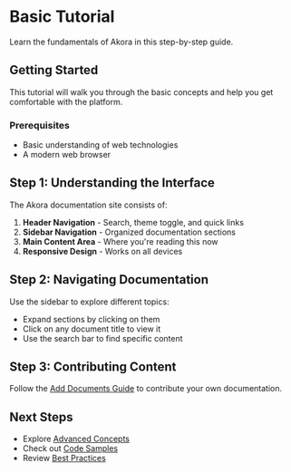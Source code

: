 
# Basic Tutorial

Learn the fundamentals of Akora in this step-by-step guide.

## Getting Started

This tutorial will walk you through the basic concepts and help you get comfortable with the platform.

### Prerequisites
- Basic understanding of web technologies
- A modern web browser

## Step 1: Understanding the Interface

The Akora documentation site consists of:

1. **Header Navigation** - Search, theme toggle, and quick links
2. **Sidebar Navigation** - Organized documentation sections
3. **Main Content Area** - Where you're reading this now
4. **Responsive Design** - Works on all devices

## Step 2: Navigating Documentation

Use the sidebar to explore different topics:
- Expand sections by clicking on them
- Click on any document title to view it
- Use the search bar to find specific content

## Step 3: Contributing Content

Follow the [Add Documents Guide](/docs/add-documents) to contribute your own documentation.

## Next Steps

- Explore [Advanced Concepts](/docs/advanced-concepts)
- Check out [Code Samples](/docs/code-samples)
- Review [Best Practices](/docs/best-practices)
